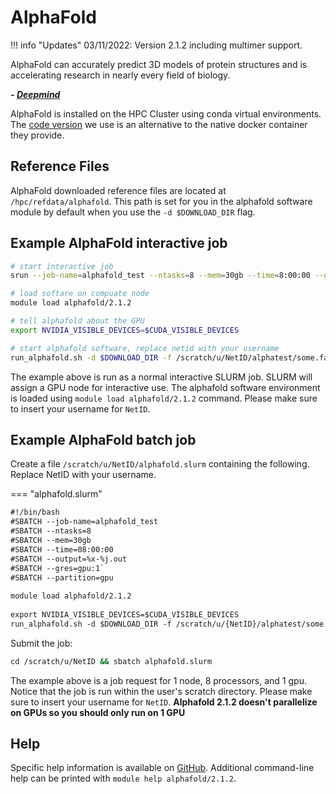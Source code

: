 # AlphaFold

!!! info "Updates"
    03/11/2022: Version 2.1.2 including multimer support.

AlphaFold can accurately predict 3D models of protein structures and is accelerating research in nearly every field of biology.

***- [Deepmind](https://www.deepmind.com/research/highlighted-research/alphafold)***

AlphaFold is installed on the HPC Cluster using conda virtual environments. The [code version](https://github.com/amorehead/alphafold_non_docker) we use is an alternative to the native docker container they provide.

## Reference Files

AlphaFold downloaded reference files are located at `/hpc/refdata/alphafold`. This path is set for you in the alphafold software module by default when you use the `-d $DOWNLOAD_DIR` flag.

## Example AlphaFold interactive job

```bash
# start interactive job
srun --job-name=alphafold_test --ntasks=8 --mem=30gb --time=8:00:00 --gres=gpu:1 --pty bash

# load softare on compuate node
module load alphafold/2.1.2

# tell alphafold about the GPU
export NVIDIA_VISIBLE_DEVICES=$CUDA_VISIBLE_DEVICES

# start alphafold software, replace netid with your username
run_alphafold.sh -d $DOWNLOAD_DIR -f /scratch/u/NetID/alphatest/some.fasta -t 2020-05-14 -o /scratch/u/NetID/alphatest/output
```

The example above is run as a normal interactive SLURM job. SLURM will assign a GPU node for interactive use. The alphafold software environment is loaded using `module load alphafold/2.1.2` command. Please make sure to insert your username for
`NetID`.

## Example AlphaFold batch job

Create a file `/scratch/u/NetID/alphafold.slurm` containing the following. Replace NetID with your username.

=== "alphafold.slurm"

```txt
#!/bin/bash
#SBATCH --job-name=alphafold_test
#SBATCH --ntasks=8
#SBATCH --mem=30gb
#SBATCH --time=08:00:00
#SBATCH --output=%x-%j.out
#SBATCH --gres=gpu:1`  
#SBATCH --partition=gpu
  
module load alphafold/2.1.2
  
export NVIDIA_VISIBLE_DEVICES=$CUDA_VISIBLE_DEVICES
run_alphafold.sh -d $DOWNLOAD_DIR -f /scratch/u/{NetID}/alphatest/some.fasta -t 2020-05-14 -o /scratch/u/{NetID}/alphatest/output
```

Submit the job:

```bash
cd /scratch/u/NetID && sbatch alphafold.slurm
```

The example above is a job request for 1 node, 8 processors, and 1 gpu. Notice that the job is run within the user's scratch directory. Please make sure to insert your username for `NetID`. **Alphafold 2.1.2 doesn't parallelize on GPUs so you should only run on 1 GPU**

## Help

Specific help information is available on [GitHub](https://github.com/amorehead/alphafold_non_docker). Additional command-line help can be printed with `module help alphafold/2.1.2`.
